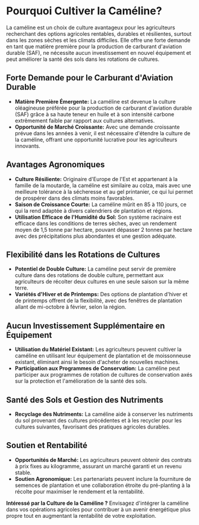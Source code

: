 # Pourquoi Cultiver la Caméline?

La caméline est un choix de culture avantageux pour les agriculteurs recherchant des options agricoles rentables, durables et résilientes, surtout dans les zones sèches et les climats difficiles. Elle offre une forte demande en tant que matière première pour la production de carburant d'aviation durable (SAF), ne nécessite aucun investissement en nouvel équipement et peut améliorer la santé des sols dans les rotations de cultures.

## Forte Demande pour le Carburant d'Aviation Durable

- **Matière Première Émergente:** La caméline est devenue la culture oléagineuse préférée pour la production de carburant d'aviation durable (SAF) grâce à sa haute teneur en huile et à son intensité carbone extrêmement faible par rapport aux cultures alternatives.
- **Opportunité de Marché Croissante:** Avec une demande croissante prévue dans les années à venir, il est nécessaire d'étendre la culture de la caméline, offrant une opportunité lucrative pour les agriculteurs innovants.

## Avantages Agronomiques

- **Culture Résiliente:** Originaire d'Europe de l'Est et appartenant à la famille de la moutarde, la caméline est similaire au colza, mais avec une meilleure tolérance à la sécheresse et au gel printanier, ce qui lui permet de prospérer dans des climats moins favorables.
- **Saison de Croissance Courte:** La caméline mûrit en 85 à 110 jours, ce qui la rend adaptée à divers calendriers de plantation et régions.
- **Utilisation Efficace de l'Humidité du Sol:** Son système racinaire est efficace dans les conditions de terres sèches, avec un rendement moyen de 1,5 tonne par hectare, pouvant dépasser 2 tonnes par hectare avec des précipitations plus abondantes et une gestion adéquate.

## Flexibilité dans les Rotations de Cultures

- **Potentiel de Double Culture:** La caméline peut servir de première culture dans des rotations de double culture, permettant aux agriculteurs de récolter deux cultures en une seule saison sur la même terre.
- **Variétés d'Hiver et de Printemps:** Des options de plantation d'hiver et de printemps offrent de la flexibilité, avec des fenêtres de plantation allant de mi-octobre à février, selon la région.

## Aucun Investissement Supplémentaire en Équipement

- **Utilisation du Matériel Existant:** Les agriculteurs peuvent cultiver la caméline en utilisant leur équipement de plantation et de moissonneuse existant, éliminant ainsi le besoin d'acheter de nouvelles machines.
- **Participation aux Programmes de Conservation:** La caméline peut participer aux programmes de rotation de cultures de conservation axés sur la protection et l'amélioration de la santé des sols.

## Santé des Sols et Gestion des Nutriments

- **Recyclage des Nutriments:** La caméline aide à conserver les nutriments du sol provenant des cultures précédentes et à les recycler pour les cultures suivantes, favorisant des pratiques agricoles durables.

## Soutien et Rentabilité

- **Opportunités de Marché:** Les agriculteurs peuvent obtenir des contrats à prix fixes au kilogramme, assurant un marché garanti et un revenu stable.
- **Soutien Agronomique:** Les partenariats peuvent inclure la fourniture de semences de plantation et une collaboration étroite du pré-planting à la récolte pour maximiser le rendement et la rentabilité.

**Intéressé par la Culture de la Caméline ?** Envisagez d'intégrer la caméline dans vos opérations agricoles pour contribuer à un avenir énergétique plus propre tout en augmentant la rentabilité de votre exploitation.